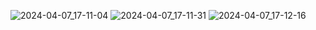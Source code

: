 ![2024-04-07_17-11-04](https://github.com/AnastasiiaFedchenko/MDPL/assets/61208152/038d8327-7dec-4b98-a4f7-a247b72d365b)
![2024-04-07_17-11-31](https://github.com/AnastasiiaFedchenko/MDPL/assets/61208152/3488928a-47f0-40a5-b554-4290c70e3146)
![2024-04-07_17-12-16](https://github.com/AnastasiiaFedchenko/MDPL/assets/61208152/115c31e0-27f6-43e8-bc27-cc34983bc4eb)
